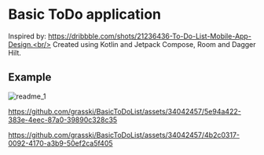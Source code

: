 # Basic ToDo application
Inspired by: https://dribbble.com/shots/21236436-To-Do-List-Mobile-App-Design.<br/>
Created using Kotlin and Jetpack Compose, Room and Dagger Hilt.

## Example


![readme_1](https://github.com/grasski/BasicToDoList/assets/34042457/c31ff578-b019-4c6a-8d88-3c4b678f5352)


https://github.com/grasski/BasicToDoList/assets/34042457/5e94a422-383e-4eec-87a0-39890c328c35


https://github.com/grasski/BasicToDoList/assets/34042457/4b2c0317-0092-4170-a3b9-50ef2ca5f405

